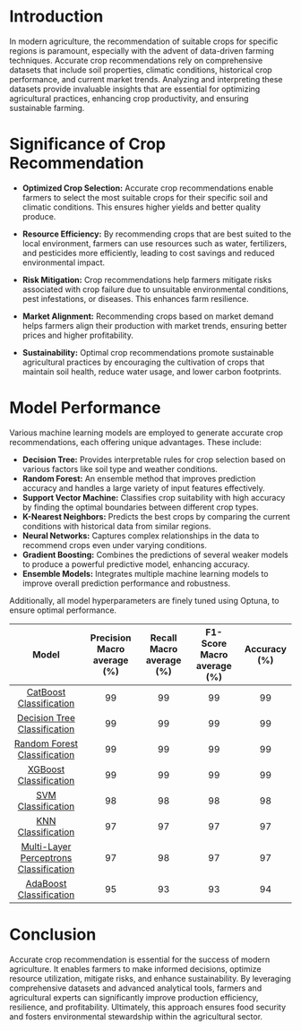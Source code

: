 # Introduction

In modern agriculture, the recommendation of suitable crops for specific regions is paramount, especially with the advent of data-driven farming techniques. Accurate crop recommendations rely on comprehensive datasets that include soil properties, climatic conditions, historical crop performance, and current market trends. Analyzing and interpreting these datasets provide invaluable insights that are essential for optimizing agricultural practices, enhancing crop productivity, and ensuring sustainable farming.

# Significance of Crop Recommendation

- **Optimized Crop Selection:** Accurate crop recommendations enable farmers to select the most suitable crops for their specific soil and climatic conditions. This ensures higher yields and better quality produce.

- **Resource Efficiency:** By recommending crops that are best suited to the local environment, farmers can use resources such as water, fertilizers, and pesticides more efficiently, leading to cost savings and reduced environmental impact.

- **Risk Mitigation:** Crop recommendations help farmers mitigate risks associated with crop failure due to unsuitable environmental conditions, pest infestations, or diseases. This enhances farm resilience.

- **Market Alignment:** Recommending crops based on market demand helps farmers align their production with market trends, ensuring better prices and higher profitability.

- **Sustainability:** Optimal crop recommendations promote sustainable agricultural practices by encouraging the cultivation of crops that maintain soil health, reduce water usage, and lower carbon footprints.

# Model Performance

Various machine learning models are employed to generate accurate crop recommendations, each offering unique advantages. These include:

- **Decision Tree:** Provides interpretable rules for crop selection based on various factors like soil type and weather conditions.
- **Random Forest:** An ensemble method that improves prediction accuracy and handles a large variety of input features effectively.
- **Support Vector Machine:** Classifies crop suitability with high accuracy by finding the optimal boundaries between different crop types.
- **K-Nearest Neighbors:** Predicts the best crops by comparing the current conditions with historical data from similar regions.
- **Neural Networks:** Captures complex relationships in the data to recommend crops even under varying conditions.
- **Gradient Boosting:** Combines the predictions of several weaker models to produce a powerful predictive model, enhancing accuracy.
- **Ensemble Models:** Integrates multiple machine learning models to improve overall prediction performance and robustness.

Additionally, all model hyperparameters are finely tuned using Optuna, to ensure optimal performance.


| Model | Precision Macro average (%) | Recall Macro average (%) | F1-Score Macro average (%) | Accuracy (%) |
|:-----------:|:------------:|:------------:|:-----------:|:-----------:|
| [CatBoost Classification](https://github.com/leon7731/Agricultural-Crop-Recommendation/tree/main/CatBoost) | 99 | 99 | 99 | 99 |
| [Decision Tree Classification](https://github.com/leon7731/Agricultural-Crop-Recommendation/tree/main/Decision%20Tree) | 99 | 99 | 99 | 99 |
| [Random Forest Classification](https://github.com/leon7731/Agricultural-Crop-Recommendation/tree/main/Random%20Forest) | 99 | 99 | 99 | 99 |
| [XGBoost Classification](https://github.com/leon7731/Agricultural-Crop-Recommendation/tree/main/XGBoost) | 99 | 99 | 99 | 99 |
| [SVM Classification](https://github.com/leon7731/Agricultural-Crop-Recommendation/tree/main/SVM) | 98 | 98 | 98 | 98 |
| [KNN Classification](https://github.com/leon7731/Agricultural-Crop-Recommendation/tree/main/KNN) | 97 | 97 | 97 | 97 |
| [Multi-Layer Perceptrons Classification](https://github.com/leon7731/Agricultural-Crop-Recommendation/tree/main/MLP%20Classifier) | 97 | 98 | 97 | 97 |
| [AdaBoost Classification](https://github.com/leon7731/Agricultural-Crop-Recommendation/tree/main/AdaBoost) | 95 | 93 | 93 | 94 |

# Conclusion

Accurate crop recommendation is essential for the success of modern agriculture. It enables farmers to make informed decisions, optimize resource utilization, mitigate risks, and enhance sustainability. By leveraging comprehensive datasets and advanced analytical tools, farmers and agricultural experts can significantly improve production efficiency, resilience, and profitability. Ultimately, this approach ensures food security and fosters environmental stewardship within the agricultural sector.
